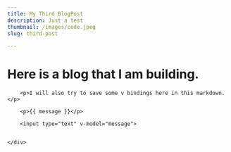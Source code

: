```yaml
---
title: My Third BlogPost
description: Just a test
thumbnail: /images/code.jpeg
slug: third-post

---
```


<TheHeader />
	<div>
		<h1>Here is a blog that I am building.</h1>

		<p>I will also try to save some v bindings here in this markdown.</p>

		<p>{{ message }}</p>

		<input type="text" v-model="message">


	</div>